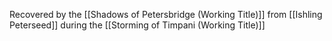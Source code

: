 Recovered by the [[Shadows of Petersbridge (Working Title)]] from [[Ishling Peterseed]] during the [[Storming of Timpani (Working Title)]]